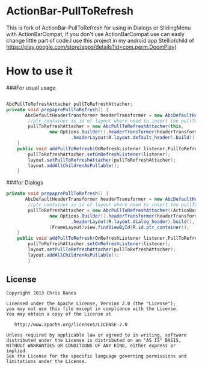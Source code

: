 # ActionBar-PullToRefresh

This is fork of ActionBar-PullToRefresh for using in Dialogs or SlidingMenu with ActionBarCompat, if you don't use ActionBarCompat use can easly change little part of code.I use this project in my android app Stellio(child of https://play.google.com/store/apps/details?id=com.perm.DoomPlay)


# How to use it

###For usual usage
```java

AbcPullToRefreshAttacher pullToRefreshAttacher;
private void prepaprePullToRefresh() {
       AbcDefaultHeaderTransformer headerTransformer = new AbcDefaultHeaderTransformer();
        //ptr_container is id of layout where need to insert the pullToRefresh
        pullToRefreshAttacher = new AbcPullToRefreshAttacher(this,
                new Options.Builder().headerTransformer(headerTransformer)
                        .headerLayout(R.layout.default_header).build(),(FrameLayout)findViewById(R.id.ptr_container));
    }
    public void addPullToRefresh(OnRefreshListener listener,PullToRefreshLayout layout){
        pullToRefreshAttacher.setOnRefreshListener(listener);
        layout.setPullToRefreshAttacher(pullToRefreshAttacher);
        layout.addAllChildrenAsPullable();
    } 
   ```
###for Dialogs

```java
private void prepaprePullToRefresh() {
       AbcDefaultHeaderTransformer headerTransformer = new AbcDefaultHeaderTransformer();
        //ptr_container is id of layout where need to insert the pullToRefresh
        pullToRefreshAttacher = new AbcPullToRefreshAttacher((ActionBarActivity)getActivity(),
                new Options.Builder().headerTransformer(headerTransformer)
                        .headerLayout(R.layout.dialog_header).build(),
                (FrameLayout)view.findViewById(R.id.ptr_container));
    }
    public void addPullToRefresh(OnRefreshListener listener,PullToRefreshLayout layout){
        pullToRefreshAttacher.setOnRefreshListener(listener);
        layout.setPullToRefreshAttacher(pullToRefreshAttacher);
        layout.addAllChildrenAsPullable();
        }
```
## License

    Copyright 2013 Chris Banes

    Licensed under the Apache License, Version 2.0 (the "License");
    you may not use this file except in compliance with the License.
    You may obtain a copy of the License at

       http://www.apache.org/licenses/LICENSE-2.0

    Unless required by applicable law or agreed to in writing, software
    distributed under the License is distributed on an "AS IS" BASIS,
    WITHOUT WARRANTIES OR CONDITIONS OF ANY KIND, either express or implied.
    See the License for the specific language governing permissions and
    limitations under the License.
